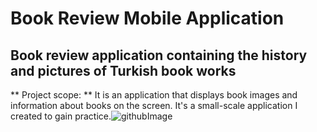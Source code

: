 # Book Review Mobile Application 
## Book review application containing the history and pictures of Turkish book works
** Project scope: ** It is an application that displays book images and information about books on the screen. It's a small-scale application I created to gain practice.![githubImage](https://github.com/muhammedgmbsg/Book_Review_App/assets/95706061/927d3c28-b3b6-483b-8506-7e6f521c628f)
